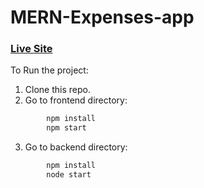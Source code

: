 # MERN-Expenses-app

### [Live Site](https://mernexpenseskhatrironitapp.herokuapp.com/)

To Run the project:
  1. Clone this repo.
  2. Go to frontend directory:
  ```js
          npm install
          npm start
  ```
  3. Go to backend directory:
  ```js
          npm install
          node start
  ```